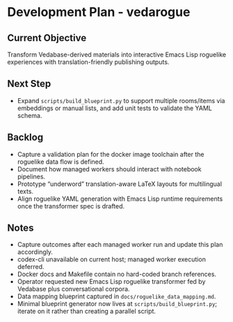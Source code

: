# Development Plan - vedarogue

## Current Objective
Transform Vedabase-derived materials into interactive Emacs Lisp roguelike experiences with translation-friendly publishing outputs.

## Next Step
- Expand `scripts/build_blueprint.py` to support multiple rooms/items via embeddings or manual lists, and add unit tests to validate the YAML schema.

## Backlog
- Capture a validation plan for the docker image toolchain after the roguelike data flow is defined.
- Document how managed workers should interact with notebook pipelines.
- Prototype “underword” translation-aware LaTeX layouts for multilingual texts.
- Align roguelike YAML generation with Emacs Lisp runtime requirements once the transformer spec is drafted.

## Notes
- Capture outcomes after each managed worker run and update this plan accordingly.
- codex-cli unavailable on current host; managed worker execution deferred.
- Docker docs and Makefile contain no hard-coded branch references.
- Operator requested new Emacs Lisp roguelike transformer fed by Vedabase plus conversational corpora.
- Data mapping blueprint captured in `docs/roguelike_data_mapping.md`.
- Minimal blueprint generator now lives at `scripts/build_blueprint.py`; iterate on it rather than creating a parallel script.
